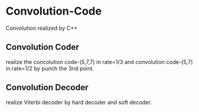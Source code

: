 # Convolution-Code
Convolution realized by C++

## Convolution Coder
realize the concolution code-(5,7,7) in rate=1/3
and convolution code-(5,7) in rate=1/2 by punch the 3nd point.

## Convolution Decoder
realize Viterbi decoder by hard decoder and soft decoder.

